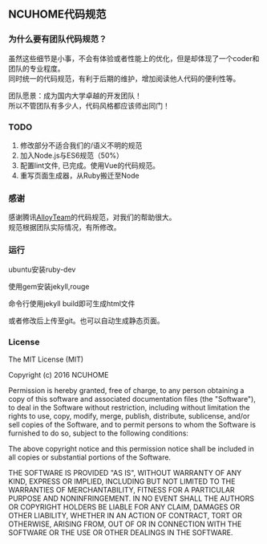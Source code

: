 ## NCUHOME代码规范 

### 为什么要有团队代码规范？  
虽然这些细节是小事，不会有体验或者性能上的优化，但是却体现了一个coder和团队的专业程度。  
同时统一的代码规范，有利于后期的维护，增加阅读他人代码的便利性等。  

团队愿景：成为国内大学卓越的开发团队！  
所以不管团队有多少人，代码风格都应该师出同门！ 

### TODO

1. 修改部分不适合我们的/语义不明的规范
2. 加入Node.js与ES6规范（50%）
3. 配置lint文件, 已完成。使用Vue的代码规范。
4. 重写页面生成器，从Ruby搬迁至Node

### 感谢
感谢腾讯[AlloyTeam](https://github.com/AlloyTeam/CodeGuide)的代码规范，对我们的帮助很大。    
规范根据团队实际情况，有所修改。

### 运行
ubuntu安装ruby-dev

使用gem安装jekyll,rouge

命令行使用jekyll build即可生成html文件

或者修改后上传至git。也可以自动生成静态页面。

### License
The MIT License (MIT)

Copyright (c) 2016 NCUHOME

Permission is hereby granted, free of charge, to any person obtaining a copy
of this software and associated documentation files (the "Software"), to deal
in the Software without restriction, including without limitation the rights
to use, copy, modify, merge, publish, distribute, sublicense, and/or sell
copies of the Software, and to permit persons to whom the Software is
furnished to do so, subject to the following conditions:

The above copyright notice and this permission notice shall be included in all
copies or substantial portions of the Software.

THE SOFTWARE IS PROVIDED "AS IS", WITHOUT WARRANTY OF ANY KIND, EXPRESS OR
IMPLIED, INCLUDING BUT NOT LIMITED TO THE WARRANTIES OF MERCHANTABILITY,
FITNESS FOR A PARTICULAR PURPOSE AND NONINFRINGEMENT. IN NO EVENT SHALL THE
AUTHORS OR COPYRIGHT HOLDERS BE LIABLE FOR ANY CLAIM, DAMAGES OR OTHER
LIABILITY, WHETHER IN AN ACTION OF CONTRACT, TORT OR OTHERWISE, ARISING FROM,
OUT OF OR IN CONNECTION WITH THE SOFTWARE OR THE USE OR OTHER DEALINGS IN THE
SOFTWARE.
